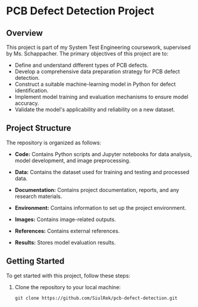 # PCB Defect Detection Project

## Overview
This project is part of my System Test Engineering coursework, supervised by Ms. Schappacher. The primary objectives of this project are to:

- Define and understand different types of PCB defects.
- Develop a comprehensive data preparation strategy for PCB defect detection.
- Construct a suitable machine-learning model in Python for defect identification.
- Implement model training and evaluation mechanisms to ensure model accuracy.
- Validate the model's applicability and reliability on a new dataset.

## Project Structure
The repository is organized as follows:

- **Code:** Contains Python scripts and Jupyter notebooks for data analysis, model development, and image preprocessing.

- **Data:** Contains the dataset used for training and testing and processed data.

- **Documentation:** Contains project documentation, reports, and any research materials.

- **Environment:** Contains information to set up the project environment.

- **Images:** Contains image-related outputs.

- **References:** Contains external references.

- **Results:** Stores model evaluation results.

## Getting Started
To get started with this project, follow these steps:

1. Clone the repository to your local machine:
   ```shell
   git clone https://github.com/SiulRek/pcb-defect-detection.git
